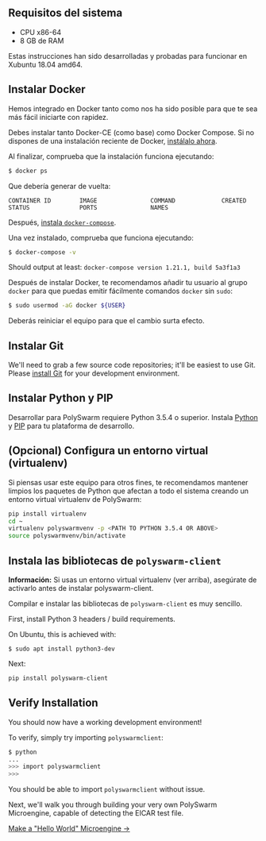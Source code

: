 ## Requisitos del sistema

* CPU x86-64
* 8 GB de RAM

Estas instrucciones han sido desarrolladas y probadas para funcionar en Xubuntu 18.04 amd64.

## Instalar Docker

Hemos integrado en Docker tanto como nos ha sido posible para que te sea más fácil iniciarte con rapidez.

Debes instalar tanto Docker-CE (como base) como Docker Compose. Si no dispones de una instalación reciente de Docker, [instálalo ahora](https://docs.docker.com/install/).

Al finalizar, comprueba que la instalación funciona ejecutando:

```bash
$ docker ps
```

Que debería generar de vuelta:

    CONTAINER ID        IMAGE               COMMAND             CREATED             STATUS              PORTS               NAMES
    

Después, [instala `docker-compose`](https://docs.docker.com/compose/install/).

Una vez instalado, comprueba que funciona ejecutando:

```bash
$ docker-compose -v
```

Should output at least: `docker-compose version 1.21.1, build 5a3f1a3`

Después de instalar Docker, te recomendamos añadir tu usuario al grupo `docker` para que puedas emitir fácilmente comandos `docker` sin `sudo`:

```bash
$ sudo usermod -aG docker ${USER}
```

Deberás reiniciar el equipo para que el cambio surta efecto.

## Instalar Git

We'll need to grab a few source code repositories; it'll be easiest to use Git. Please [install Git](https://git-scm.com/book/en/v2/Getting-Started-Installing-Git) for your development environment.

## Instalar Python y PIP

Desarrollar para PolySwarm requiere Python 3.5.4 o superior. Instala [Python](https://www.python.org/downloads/) y [PIP](https://pip.pypa.io/en/stable/installing/) para tu plataforma de desarrollo.

## (Opcional) Configura un entorno virtual (virtualenv)

Si piensas usar este equipo para otros fines, te recomendamos mantener limpios los paquetes de Python que afectan a todo el sistema creando un entorno virtual virtualenv de PolySwarm:

```bash
pip install virtualenv
cd ~
virtualenv polyswarmvenv -p <PATH TO PYTHON 3.5.4 OR ABOVE>
source polyswarmvenv/bin/activate
```

## Instala las bibliotecas de `polyswarm-client`

<div class="m-flag">
  <p>
    <strong>Información:</strong> Si usas un entorno virtual virtualenv (ver arriba), asegúrate de activarlo antes de instalar polyswarm-client.
  </p>
</div>

Compilar e instalar las bibliotecas de `polyswarm-client` es muy sencillo.

First, install Python 3 headers / build requirements.

On Ubuntu, this is achieved with:

    $ sudo apt install python3-dev
    

Next:

```bash
pip install polyswarm-client
```

## Verify Installation

You should now have a working development environment!

To verify, simply try importing `polyswarmclient`:

```bash
$ python
...
>>> import polyswarmclient
>>>
```

You should be able to import `polyswarmclient` without issue.

Next, we'll walk you through building your very own PolySwarm Microengine, capable of detecting the EICAR test file.

[Make a "Hello World" Microengine →](/microengines-scratch-to-eicar/)